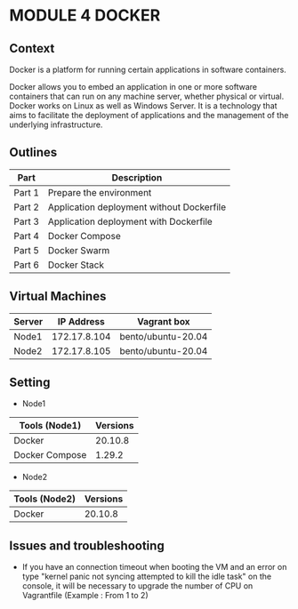 # MODULE 4 DOCKER

## Context

Docker is a platform for running certain applications in software containers. 

Docker allows you to embed an application in one or more software containers that can run on any machine server, whether physical or virtual. Docker works on Linux as well as Windows Server. It is a technology that aims to facilitate the deployment of applications and the management of the underlying infrastructure.



## Outlines

Part      | Description
----------|-------
Part 1    | Prepare the environment
Part 2    | Application deployment without Dockerfile
Part 3    | Application deployment with Dockerfile
Part 4    | Docker Compose
Part 5    | Docker Swarm
Part 6    | Docker Stack



## Virtual Machines

Server        | IP Address      |  Vagrant box
--------------|-----------------|---------------
Node1         | 172.17.8.104    | bento/ubuntu-20.04
Node2         | 172.17.8.105    | bento/ubuntu-20.04




## Setting

- Node1

Tools (Node1)             | Versions
--------------------------|-------
Docker                    | 20.10.8
Docker Compose            | 1.29.2


- Node2

Tools (Node2)             | Versions
--------------------------|-------
Docker                    | 20.10.8



## Issues and troubleshooting

- If you have an connection timeout when booting the VM and an error on type "kernel panic not syncing attempted to kill the idle task" on the console, it will be necessary to upgrade the number of CPU on Vagrantfile (Example : From 1 to 2)
